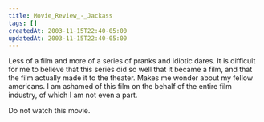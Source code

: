 ```yaml
---
title: Movie_Review_-_Jackass
tags: []
createdAt: 2003-11-15T22:40-05:00
updatedAt: 2003-11-15T22:40-05:00
---
```


Less of a film and more of a series of pranks and idiotic dares. It is difficult for me to believe that this series did so well that it became a film, and that the film actually made it to the theater. Makes me wonder about my fellow americans. I am ashamed of this film on the behalf of the entire film industry, of which I am not even a part.

Do not watch this movie.

